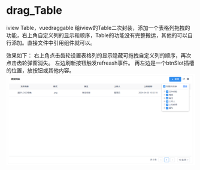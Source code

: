 # drag_Table
iview Table，vuedraggable
给iview的Table二次封装，添加一个表格列拖拽的功能，右上角自定义列的显示和顺序，Table的功能没有完整搬运，其他的可以自行添加。直接文件中引用组件就可以。

效果如下：
右上角点击齿轮设置表格列的显示隐藏可拖拽自定义列的顺序，再次点击齿轮弹窗消失。
左边刷新按钮触发refreash事件。
再左边是一个btnSlot插槽的位置，放按钮或其他内容。
![实现效果](image.png)